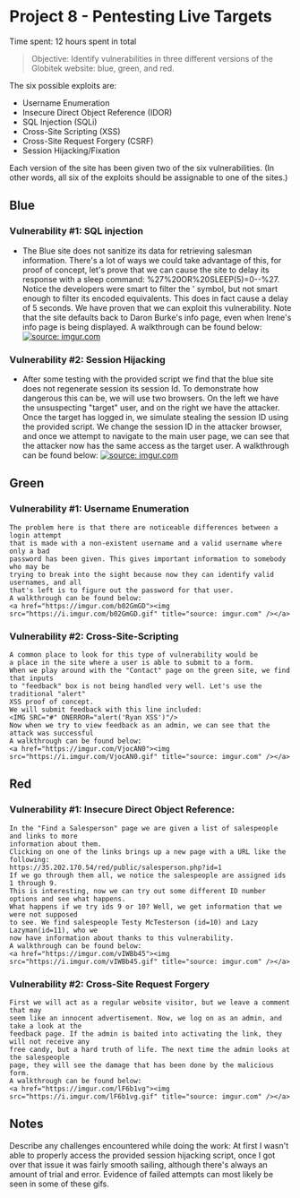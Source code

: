 # Project 8 - Pentesting Live Targets

Time spent: 12 hours spent in total

> Objective: Identify vulnerabilities in three different versions of the Globitek website: blue, green, and red.

The six possible exploits are:
* Username Enumeration
* Insecure Direct Object Reference (IDOR)
* SQL Injection (SQLi)
* Cross-Site Scripting (XSS)
* Cross-Site Request Forgery (CSRF)
* Session Hijacking/Fixation

Each version of the site has been given two of the six vulnerabilities. (In other words,
 all six of the exploits should be assignable to one of the sites.)

## Blue

### Vulnerability #1: SQL injection
- The Blue site does not sanitize its data for retrieving salesman information. There's a lot of ways we could take advantage of this, for proof of concept, let's prove that we can cause the site to delay its response with a sleep command: %27%20OR%20SLEEP(5)=0--%27. Notice the developers were smart to filter the ' symbol, but not smart enough to filter its encoded equivalents. This does in fact cause a delay of 5 seconds. We have proven that we can exploit this vulnerability. Note that the site defaults back to Daron Burke's info page, even when Irene's info page is being displayed. A walkthrough can be found below:
<a href="https://imgur.com/z5OEPPb"><img src="https://i.imgur.com/z5OEPPb.gif" title="source: imgur.com" /></a>
	

### Vulnerability #2: Session Hijacking
- After some testing with the provided script we find that the blue site does not regenerate session its session Id. To demonstrate how dangerous this can be, we will 
	use two browsers. On the left we have the unsuspecting "target" user, and on the right
	we have the attacker. Once the target has logged in, we simulate stealing the session
	ID using the provided script. We change the session ID in the attacker browser, and 
	once we attempt to navigate to the main user page, we can see that the attacker now
	has the same access as the target user. 
	A walkthrough can be found below:
	<a href="https://imgur.com/kLmFbe4"><img src="https://i.imgur.com/kLmFbe4.gif" title="source: imgur.com" /></a>


## Green

### Vulnerability #1: Username Enumeration
	The problem here is that there are noticeable differences between a login attempt 
	that is made with a non-existent username and a valid username where only a bad 
	password has been given. This gives important information to somebody who may be
	trying to break into the sight because now they can identify valid usernames, and all 
	that's left is to figure out the password for that user. 
	A walkthrough can be found below:
	<a href="https://imgur.com/b02GmGD"><img src="https://i.imgur.com/b02GmGD.gif" title="source: imgur.com" /></a>

### Vulnerability #2: Cross-Site-Scripting
	A common place to look for this type of vulnerability would be 
	a place in the site where a user is able to submit to a form. 
	When we play around with the "Contact" page on the green site, we find that inputs 
	to "feedback" box is not being handled very well. Let's use the traditional "alert" 
	XSS proof of concept. 
	We will submit feedback with this line included:
	<IMG SRC="#" ONERROR="alert('Ryan XSS')"/>
	Now when we try to view feedback as an admin, we can see that the attack was successful
	A walkthrough can be found below:
	<a href="https://imgur.com/VjocAN0"><img src="https://i.imgur.com/VjocAN0.gif" title="source: imgur.com" /></a>
	


## Red

### Vulnerability #1: Insecure Direct Object Reference:
	In the "Find a Salesperson" page we are given a list of salespeople and links to more 
	information about them. 
	Clicking on one of the links brings up a new page with a URL like the following:
	https://35.202.170.54/red/public/salesperson.php?id=1
	If we go through them all, we notice the salespeople are assigned ids 1 through 9.
	This is interesting, now we can try out some different ID number options and see what happens. 
	What happens if we try ids 9 or 10? Well, we get information that we were not supposed 
	to see. We find salespeople Testy McTesterson (id=10) and Lazy Lazyman(id=11), who we 
	now have information about thanks to this vulnerability. 
	A walkthrough can be found below:
	<a href="https://imgur.com/vIWBb45"><img src="https://i.imgur.com/vIWBb45.gif" title="source: imgur.com" /></a>
	
	

### Vulnerability #2: Cross-Site Request Forgery
	First we will act as a regular website visitor, but we leave a comment that may 
	seem like an innocent advertisement. Now, we log on as an admin, and take a look at the
	feedback page. If the admin is baited into activating the link, they will not receive any
	free candy, but a hard truth of life. The next time the admin looks at the salespeople 
	page, they will see the damage that has been done by the malicious form. 
	A walkthrough can be found below:
	<a href="https://imgur.com/lF6b1vg"><img src="https://i.imgur.com/lF6b1vg.gif" title="source: imgur.com" /></a>



## Notes

Describe any challenges encountered while doing the work:
At first I wasn't able to properly access the provided session hijacking script, once 
I got over that issue it was fairly smooth sailing, although there's always an amount of 
trial and error. Evidence of failed attempts can most likely be seen in some of these gifs.
